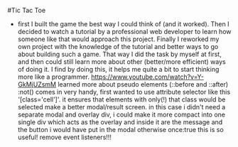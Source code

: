 #Tic Tac Toe

- first I built the game the best way I could think of (and it worked). Then I decided to watch a tutorial by a professional web developer to learn how someone like that would approach this project. Finally I reworked my own project with the knowledge of the tutorial and better ways to go about building such a game. That way I did the task by myself at first, and then could still learn more about other (better/more efficient) ways of doing it. I find by doing this, it helps me quite a bit to start thinking more like a programmer. https://www.youtube.com/watch?v=Y-GkMjUZsmM
learned more about pseudo elements (::before and ::after)
:not() comes in very handy, first wanted to use attribute selector like this '[class='cell']'. it ensures that elements with only(!) that class would be selected
make a better modal/result screen. in this case i didn't need a separate modal and overlay div, i could make it more compact into one single div which acts as the overlay and inside it are the message and the button i would have put in the modal otherwise
once:true this is so useful!
remove event listeners!!!